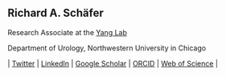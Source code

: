 ## Richard A. Schäfer

Research Associate at the [Yang Lab](https://github.com/ylab-hi)

Department of Urology, Northwestern University in Chicago

| [Twitter](https://x.com/_riasc) | [LinkedIn](https://www.linkedin.com/in/schaeferrichard/) | [Google Scholar](https://scholar.google.com/citations?user=n6OBKoIAAAAJ&hl=en) | [ORCID](https://orcid.org/0000-0001-9938-1920) | [Web of Science](https://www.webofscience.com/wos/author/record/JQW-1763-2023) |



<!--
**riasc/riasc** is a ✨ _special_ ✨ repository because its `README.md` (this file) appears on your GitHub profile.

Here are some ideas to get you started:

- 🔭 I’m currently working on ...
- 🌱 I’m currently learning ...
- 👯 I’m looking to collaborate on ...
- 🤔 I’m looking for help with ...
- 💬 Ask me about ...
- 📫 How to reach me: ...
- 😄 Pronouns: ...
- ⚡ Fun fact: ...
-->

          
          
